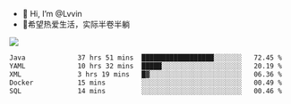 - 👋 Hi, I’m @Lvvin
- 🍎希望热爱生活，实际半卷半躺
<!--
👀 I’m interested in ...
- 🌱 I’m currently learning ...
- 💞️ I’m looking to collaborate on ...
- 📫 How to reach me ...
->

<!---
Lvvin/Lvvin is a ✨ special ✨ repository because its `README.md` (this file) appears on your GitHub profile.
You can click the Preview link to take a look at your changes.

![Lvvin's GitHub stats](https://github-readme-stats.vercel.app/api?username=Lvvin&theme=default&show_icons=true&count_private=true)
--->

<a href="https://github.com/anuraghazra/github-readme-stats">
  <img align="center" src="https://github-readme-stats-lvvins-projects.vercel.app/api?username=Lvvin&theme=default&show_icons=true&count_private=true" />
</a>

<!--START_SECTION:waka-->

```txt
Java             37 hrs 51 mins  ██████████████████░░░░░░░   72.45 %
YAML             10 hrs 32 mins  █████░░░░░░░░░░░░░░░░░░░░   20.19 %
XML              3 hrs 19 mins   █▓░░░░░░░░░░░░░░░░░░░░░░░   06.36 %
Docker           15 mins         ░░░░░░░░░░░░░░░░░░░░░░░░░   00.49 %
SQL              14 mins         ░░░░░░░░░░░░░░░░░░░░░░░░░   00.46 %
```

<!--END_SECTION:waka-->


